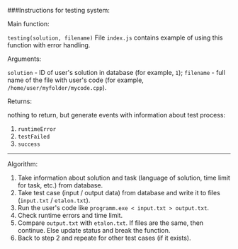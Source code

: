 ###Instructions for testing system:

Main function:

`testing(solution, filename)`
File `index.js` contains example of using this function with error handling.

Arguments:

`solution` - ID of user's solution in database (for example, `1`);
`filename` - full name of the file with user's code (for example, `/home/user/myfolder/mycode.cpp`).

Returns:

nothing to return, but generate events with information about test process:
1. `runtimeError`
2. `testFailed`
3. `success`

***

Algorithm:

1. Take information about solution and task (language of solution, time limit for task, etc.) from database.
2. Take test case (input / output data) from database and write it to files (`input.txt` / `etalon.txt`).
3. Run the user's code like `programm.exe < input.txt > output.txt`.
4. Check runtime errors and time limit.
5. Compare `output.txt` with `etalon.txt`. If files are the same, then continue. Else update status and break the function.
6. Back to step 2 and repeate for other test cases (if it exists).